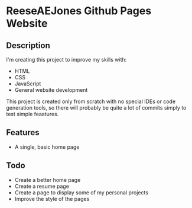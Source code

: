 # ReeseAEJones Github Pages Website

## Description

I'm creating this project to improve my skills with:
  - HTML
  - CSS
  - JavaScript
  - General website development
  
This project is created only from scratch with no special IDEs or code generation tools, so there will probably be quite a lot of commits simply to test simple feaatures.

## Features

- A single, basic home page

## Todo

- Create a better home page
- Create a resume page
- Create a page to display some of my personal projects
- Improve the style of the pages
